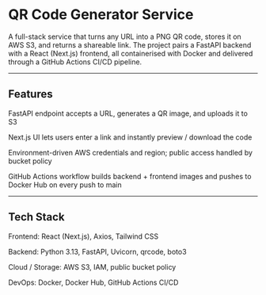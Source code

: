 # QR Code Generator Service
A full-stack service that turns any URL into a PNG QR code, stores it on AWS S3, and returns a shareable link.
The project pairs a FastAPI backend with a React (Next.js) frontend, all containerised with Docker and delivered through a GitHub Actions CI/CD pipeline.

---

## Features
FastAPI endpoint accepts a URL, generates a QR image, and uploads it to S3

Next.js UI lets users enter a link and instantly preview / download the code

Environment-driven AWS credentials and region; public access handled by bucket policy

GitHub Actions workflow builds backend + frontend images and pushes to Docker Hub on every push to main

---

## Tech Stack
Frontend: React (Next.js), Axios, Tailwind CSS

Backend: Python 3.13, FastAPI, Uvicorn, qrcode, boto3

Cloud / Storage: AWS S3, IAM, public bucket policy

DevOps: Docker, Docker Hub, GitHub Actions CI/CD
